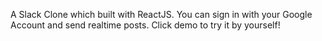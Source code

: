 
A Slack Clone which built with ReactJS. You can sign in with your Google Account and send realtime posts. Click demo to try it by yourself!

